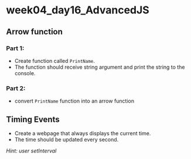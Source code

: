 # week04_day16_AdvancedJS

## Arrow function 

### Part 1:
- Create function called `PrintName`.
- The function should receive string argument and print the string to the console.

### Part 2:
- convert `PrintName` function into an arrow function 

## Timing Events  
- Create a webpage that always displays the current time.
- The time should be updated every second.

<i>Hint: user setInterval</i> 

